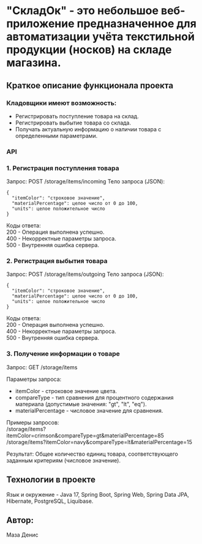 #  "СкладОк" - это небольшое веб-приложение предназначенное для автоматизации учёта текстильной продукции (носков) на складе магазина.

## Краткое описание функционала проекта
### Кладовщики имеют возможность:
- Регистрировать поступление товара на склад.
- Регистрировать выбытие товара со склада.
- Получать актуальную информацию о наличии товара с определенными параметрами.

### API
### 1. Регистрация поступления товара
Запрос: POST /storage/items/incoming
Тело запроса (JSON):

```
{
  "itemColor": "строковое значение",
  "materialPercentage": целое число от 0 до 100,
  "units": целое положительное число
}
```

Коды ответа:    
200 - Операция выполнена успешно.    
400 - Некорректные параметры запроса.    
500 - Внутренняя ошибка сервера.    


### 2. Регистрация выбытия товара
Запрос: POST /storage/items/outgoing
Тело запроса (JSON):

```
{
  "itemColor": "строковое значение",
  "materialPercentage": целое число от 0 до 100,
  "units": целое положительное число
}
```

Коды ответа:    
200 - Операция выполнена успешно.    
400 - Некорректные параметры запроса.    
500 - Внутренняя ошибка сервера.  

### 3. Получение информации о товаре
Запрос: GET /storage/items

Параметры запроса:
- itemColor - строковое значение цвета.
- compareType - тип сравнения для процентного содержания материала (допустимые значения: "gt", "lt", "eq").
- materialPercentage - числовое значение для сравнения.

Примеры запросов:  
/storage/items?itemColor=crimson&compareType=gt&materialPercentage=85  
/storage/items?itemColor=navy&compareType=lt&materialPercentage=15  

Результат: Общее количество единиц товара, соответствующего заданным критериям (числовое значение).

## Технологии в проекте
Язык и окружение - Java 17, Spring Boot, Spring Web, Spring Data JPA, Hibernate, PostgreSQL, Liquibase.

## Автор:
Маза Денис
